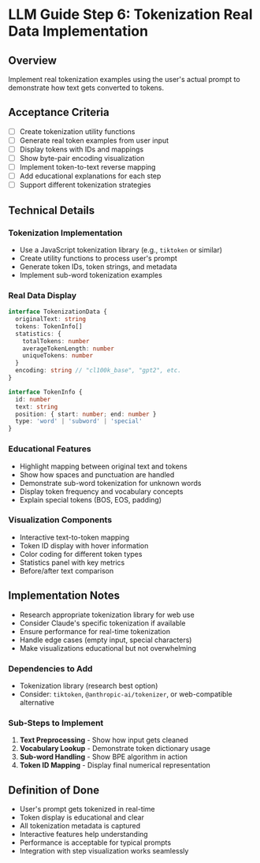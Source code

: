 # LLM Guide Step 6: Tokenization Real Data Implementation

## Overview

Implement real tokenization examples using the user's actual prompt to demonstrate how text gets converted to tokens.

## Acceptance Criteria

- [ ] Create tokenization utility functions
- [ ] Generate real token examples from user input
- [ ] Display tokens with IDs and mappings
- [ ] Show byte-pair encoding visualization
- [ ] Implement token-to-text reverse mapping
- [ ] Add educational explanations for each step
- [ ] Support different tokenization strategies

## Technical Details

### Tokenization Implementation

- Use a JavaScript tokenization library (e.g., `tiktoken` or similar)
- Create utility functions to process user's prompt
- Generate token IDs, token strings, and metadata
- Implement sub-word tokenization examples

### Real Data Display

```typescript
interface TokenizationData {
  originalText: string
  tokens: TokenInfo[]
  statistics: {
    totalTokens: number
    averageTokenLength: number
    uniqueTokens: number
  }
  encoding: string // "cl100k_base", "gpt2", etc.
}

interface TokenInfo {
  id: number
  text: string
  position: { start: number; end: number }
  type: 'word' | 'subword' | 'special'
}
```

### Educational Features

- Highlight mapping between original text and tokens
- Show how spaces and punctuation are handled
- Demonstrate sub-word tokenization for unknown words
- Display token frequency and vocabulary concepts
- Explain special tokens (BOS, EOS, padding)

### Visualization Components

- Interactive text-to-token mapping
- Token ID display with hover information
- Color coding for different token types
- Statistics panel with key metrics
- Before/after text comparison

## Implementation Notes

- Research appropriate tokenization library for web use
- Consider Claude's specific tokenization if available
- Ensure performance for real-time tokenization
- Handle edge cases (empty input, special characters)
- Make visualizations educational but not overwhelming

### Dependencies to Add

- Tokenization library (research best option)
- Consider: `tiktoken`, `@anthropic-ai/tokenizer`, or web-compatible alternative

### Sub-Steps to Implement

1. **Text Preprocessing** - Show how input gets cleaned
2. **Vocabulary Lookup** - Demonstrate token dictionary usage
3. **Sub-word Handling** - Show BPE algorithm in action
4. **Token ID Mapping** - Display final numerical representation

## Definition of Done

- User's prompt gets tokenized in real-time
- Token display is educational and clear
- All tokenization metadata is captured
- Interactive features help understanding
- Performance is acceptable for typical prompts
- Integration with step visualization works seamlessly
